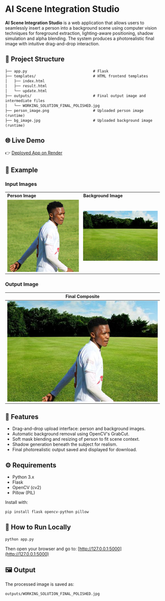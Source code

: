 
# AI Scene Integration Studio

**AI Scene Integration Studio** is a web application that allows users to seamlessly insert a person into a background scene using computer vision techniques for foreground extraction, lighting-aware positioning, shadow simulation and alpha blending. The system produces a photorealistic final image with intuitive drag-and-drop interaction.

## 📁 Project Structure

```
├── app.py                              # Flask 
├── templates/                          # HTML frontend templates
│   ├── index.html
│   ├── result.html
│   └── update.html
├── outputs/                            # Final output image and intermediate files
│   └── WORKING_SOLUTION_FINAL_POLISHED.jpg
├── person_image.png                    # Uploaded person image (runtime)
├── bg_image.jpg                        # Uploaded background image (runtime)
```


## 🌐 Live Demo

👉 [Deployed App on Render](https://image-integration-system.onrender.com)

## 📸 Example

### Input Images
<table>
  <tr>
    <td><strong>Person Image</strong></td>
    <td><strong>Background Image</strong></td>
  </tr>
  <tr>
    <td><img src="person_image.png" alt="Person" width="300"/></td>
    <td><img src="bg_image.jpg" alt="Background" width="300"/></td>
  </tr>
</table>

### Output Image

| Final Composite |
|------------------|
| ![Result](outputs/WORKING_SOLUTION_FINAL_POLISHED.jpg) |


## 🔧 Features

- Drag-and-drop upload interface: person and background images.
- Automatic background removal using OpenCV's GrabCut.
- Soft mask blending and resizing of person to fit scene context.
- Shadow generation beneath the subject for realism.
- Final photorealistic output saved and displayed for download.

## ⚙️ Requirements

- Python 3.x  
- Flask  
- OpenCV (cv2)  
- Pillow (PIL)  

Install with:

```bash
pip install flask opencv-python pillow
```

## 🚀 How to Run Locally

```bash
python app.py
```

Then open your browser and go to: [http://127.0.0.1:5000](http://127.0.0.1:5000)

## 🖼 Output

The processed image is saved as:

```
outputs/WORKING_SOLUTION_FINAL_POLISHED.jpg
```



